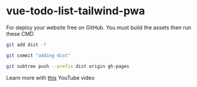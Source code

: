 # vue-todo-list-tailwind-pwa

For deploy your website free on GitHub. You must build the assets then run these CMD

```sh
git add dist -f
```

```sh
git commit "adding dist"
```

```sh
git subtree push --prefix dist origin gh-pages
```
Learn more with [this](https://youtu.be/yo2bMGnIKE8) YouTube video
